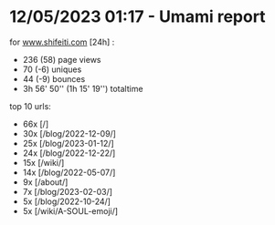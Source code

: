 # 12/05/2023 01:17 - Umami report
for www.shifeiti.com [24h] :

 - 236 (58) page views
 - 70 (-6) uniques
 - 44 (-9) bounces
 - 3h 56' 50'' (1h 15' 19'') totaltime


top 10 urls:
 - 66x [/]
 - 30x [/blog/2022-12-09/]
 - 25x [/blog/2023-01-12/]
 - 24x [/blog/2022-12-22/]
 - 15x [/wiki/]
 - 14x [/blog/2022-05-07/]
 - 9x [/about/]
 - 7x [/blog/2023-02-03/]
 - 5x [/blog/2022-10-24/]
 - 5x [/wiki/A-SOUL-emoji/]



